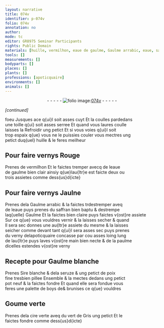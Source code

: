 ```yaml
---
layout: narrative
title: 074v
identifier: p-074v
folio: 074v
annotation: no
author:
mode: tc
editor: GR8975 Seminar Participants
rights: Public Domain
materials: [huille, vermilhon, eaue de gaulme, Gaulme arrabic, eaue, saffran, Gaulme, Sire blanche, seruze, poix, boys, Goume, cire verte, vert de Gris]
tools: []
measurements: []
bodyparts: []
places: []
plants: []
professions: [apoticquaire]
environments: []
animals: []
---
```


<div class="folio" align="center">- - - - - <a href="http://gallica.bnf.fr/ark:/12148/btv1b10500001g/f154.image" target="_blank"><img src="https://cu-mkp.github.io/2017-workshop-edition/assets/photo-icon.png" alt="folio image: " style="display:inline-block; margin-bottom:-3px;"/>074v</a> - - - - - </div>  
 
*[continued]*
  
foeu Jusques ace q{ui}l soit asses cuyt Et la coulles pardedans<br/> une toille q{ui} soit asses serree Et quand vous laures coulle<br/> laisses la Refroidir ung petict Et si vous voies q{ui}l soit<br/> trop espaix q{ue} vous ne le puissies couler vous mectres ung<br/> petict duq{uel} <span class="m">huille</span> & le feres meilheur
 
 
  

## Pour faire vernys Rouge

 
Prenes de <span class="m">vermilhon</span> Et le faictes tremper avecq de l<span class="m">eaue<br/> de gaulme</span> bien clair ainsiy q{ue}lau{ltr}e est faicte deux ou<br/> trois assietes comme dess{us}d{icte} 
 
 
  

## Pour faire vernys Jaulne

 
Prenes dela <span class="m">Gaulme arrabic</span> & la faictes <span class="del">tr</span><span class="add">d</span>estremper aveq<br/> de l<span class="m">eaue</span> puys prenes du <span class="m">saffran</span> bien baptu & destrempe<br/> laq{uelle} <span class="m">Gaulme</span> Et la faictes bien claire puys faictes v{ost}re assiete<br/> Sur ce q{ue} vous vouldres vernir & la laisses secher & quand<br/> Il sera sec donnes une au{ltr}e assiete du mesme & la laisses<br/> seicher comme devant tant q{ui}l sera asses sec puys prenes<br/> du verny del<span class="pro">apoticquaire</span> concasse par cou asses loing lung<br/> de lau{ltr}e puys laves v{ost}re main bien necte & de la paulme<br/> dicelles estendes v{ost}re verny 
 
 
  

## Recepte pour <span class="m">Gaulme</span> blanche

 
Prenes <span class="m">Sire blanche</span> & dela <span class="m">seruze</span> & ung petict de <span class="m">poix</span><br/> fine tresbien pillee Ensemble & la mectes dedans ung petict<br/> pot neuf & la faictes fondre Et quand elle sera fondue vous<br/> feres une palette de <span class="m">boys</span> <span class="del">de</span><span class="add">&</span> brunises ce q{ue} vouldres
 
 
  

## <span class="m">Goume</span> verte

 
Prenes dela <span class="m">cire verte</span> aveq du <span class="m">vert de Gris</span> ung petict Et le<br/> faictes fondre comme dess{us}d{icte} 
 
